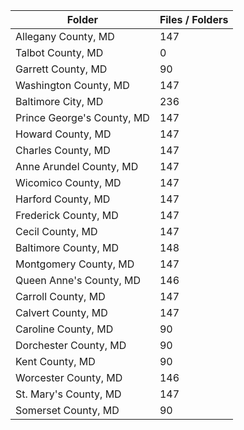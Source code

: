 | Folder                     |   Files / Folders |
|----------------------------|-------------------|
| Allegany County, MD        |               147 |
| Talbot County, MD          |                 0 |
| Garrett County, MD         |                90 |
| Washington County, MD      |               147 |
| Baltimore City, MD         |               236 |
| Prince George's County, MD |               147 |
| Howard County, MD          |               147 |
| Charles County, MD         |               147 |
| Anne Arundel County, MD    |               147 |
| Wicomico County, MD        |               147 |
| Harford County, MD         |               147 |
| Frederick County, MD       |               147 |
| Cecil County, MD           |               147 |
| Baltimore County, MD       |               148 |
| Montgomery County, MD      |               147 |
| Queen Anne's County, MD    |               146 |
| Carroll County, MD         |               147 |
| Calvert County, MD         |               147 |
| Caroline County, MD        |                90 |
| Dorchester County, MD      |                90 |
| Kent County, MD            |                90 |
| Worcester County, MD       |               146 |
| St. Mary's County, MD      |               147 |
| Somerset County, MD        |                90 |